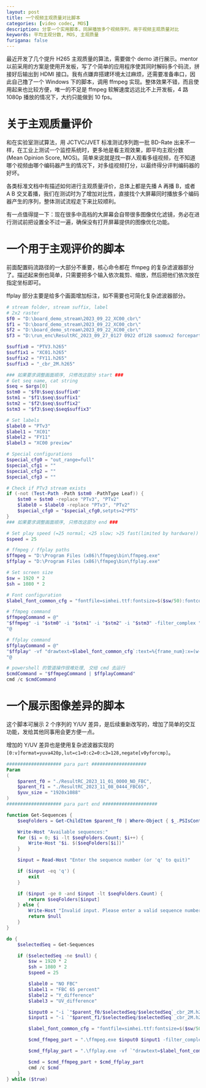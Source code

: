 ```yaml
---
layout: post
title: 一个视频主观质量对比脚本
categories: [video codec, MOS]
description: 分享一个实用脚本，同屏播放多个视频序列，用于视频主观质量对比
keywords: 平均主观分数, MOS, 主观质量
furigana: false
---
```


最近开发了几个提升 H265 主观质量的算法，需要做个 demo 进行展示。mentor 以前采用的方案是使用开发板，写了个简单的应用程序使其同时解码多个码流，拼接好后输出到 HDMI 接口。我有点嫌弃搭建环境太过麻烦，还需要准备串口，因此自己撸了一个 Windows 下的脚本，调用 ffmpeg 实现。整体效果不错，而且使用起来也比较方便，唯一的不足是 ffmpeg 软解速度远远比不上开发板，4 路 1080p 播放的情况下，大约只能做到 10 fps。

# 关于主观质量评价

和在实验室测试算法，用 JCTVC/JVET 标准测试序列跑一批 BD-Rate 出来不一样，在工业上测试一个监控系统时，更多地是看主观效果，即平均主观分数 (Mean Opinion Score, MOS)。简单来说就是找一群人观看多组视频，在不知道哪个视频由哪个编码器产生的情况下，对多组视频打分，以最终得分评判编码器的好坏。

各类标准文档中有描述如何进行主观质量评价，总体上都是先播 A 再播 B，或者 A B 交叉着播，我们在测试时为了增加对比性，直接找个大屏幕同时播放多个编码器产生的序列，整体测试流程走下来比较顺利。

有一点值得提一下：现在很多中高档的大屏幕会自带很多图像优化滤镜，务必在进行测试前把设置全不过一遍，确保没有打开屏幕提供的图像优化功能。

# 一个用于主观评价的脚本

前面配置码流路径的一大部分不重要，核心命令都在 ffmpeg 的复杂滤波器部分了。描述起来倒也简单，只需要把多个输入依次裁剪、缩放，然后把他们依次放在指定坐标即可。

ffplay 部分主要是给多个画面增加标注，如不需要也可简化复杂滤波器部分。


```powershell
# stream folder, stream suffix, label
# 2x2 raster
$f0 = "D:\board_demo_stream\2023_09_22_XC00_cbr\"
$f1 = "D:\board_demo_stream\2023_09_22_XC00_cbr\"
$f2 = "D:\board_demo_stream\2023_09_22_XC00_cbr\"
$f3 = "D:\run_enc\ResultRC_2023_09_27_0127 0922 df128 saomvx2 forcepart0 skip91 lx0.7 intraw6\"

$suffix0 = "PTV3.h265"
$suffix1 = "XC01.h265"
$suffix2 = "FY11.h265"
$suffix3 = "_cbr_2M.h265"

### 如果要求调整画面顺序, 只修改这部分 start ###
# Get seq name, cat string
$seq = $args[0]
$stm0 = "$f0\$seq\$suffix0"
$stm1 = "$f1\$seq\$suffix1"
$stm2 = "$f2\$seq\$suffix2"
$stm3 = "$f3\$seq\$seq$suffix3"

# Set labels
$label0 = "PTv3"
$label1 = "XC01"
$label2 = "FY11"
$label3 = "XC00 preview"

# Special configurations
$special_cfg0 = "out_range=full"
$special_cfg1 = ""
$special_cfg2 = ""
$special_cfg3 = ""

# Check if PTv3 stream exists
if (-not (Test-Path -Path $stm0 -PathType Leaf)) {
    $stm0 = $stm0 -replace "PTv3", "PTv2"
    $label0 = $label0 -replace "PTv3", "PTv2"
    $special_cfg0 = "$special_cfg0,setpts=2*PTS"
}
### 如果要求调整画面顺序, 只修改这部分 end ###

# Set play speed (=25 normal; <25 slow; >25 fast(limited by hardware))
$speed = 25

# ffmpeg / ffplay paths
$ffmpeg = "D:\Program Files (x86)\ffmpeg\bin\ffmpeg.exe"
$ffplay = "D:\Program Files (x86)\ffmpeg\bin\ffplay.exe"

# Set screen size
$sw = 1920 * 2
$sh = 1080 * 2

# Font configuration
$label_font_common_cfg = "fontfile=simhei.ttf:fontsize=$($sw/50):fontcolor=red"

# ffmpeg command
$ffmpegCommand = @"
"$ffmpeg" -i "$stm0" -i "$stm1" -i "$stm2" -i "$stm3" -filter_complex "nullsrc=size=$sw`x$sh`:rate=25[base]; [0:v]crop=1920:1080:0:0,scale=$($sw/2):$($sh/2):$special_cfg0[0:tmp]; [1:v]crop=1920:1080:0:0,scale=$($sw/2):$($sh/2):$special_cfg1[1:tmp]; [2:v]crop=1920:1080:0:0,scale=$($sw/2):$($sh/2):$special_cfg2[2:tmp]; [3:v]crop=1920:1080:0:0,scale=$($sw/2):$($sh/2):$special_cfg3[3:tmp]; [base][0:tmp]overlay=0:0[a]; [a][1:tmp]overlay=$($sw/2):0[b]; [b][2:tmp]overlay=0:$($sh/2)[c]; [c][3:tmp]overlay=$($sw/2):$($sh/2)[d]; [d]setpts=25/$speed*PTS" -f avi -c:v rawvideo -pix_fmt yuv420p -
"@

# ffplay command
$ffplayCommand = @"
"$ffplay" -vf "drawtext=$label_font_common_cfg`:text=%{frame_num}:x=(w-tw)/2:y=h-lh,drawtext=$label_font_common_cfg`:text=$label0`:x=0:y=0,drawtext=$label_font_common_cfg`:text=$label1`:x=$($sw/2):y=0,drawtext=$label_font_common_cfg`:text=$label2`:x=0:y=$($sh/2),drawtext=$label_font_common_cfg`:text=$label3`:x=$($sw/2):y=$($sh/2)" -noframedrop -left 9999 -fs -
"@

# powershell 的管道操作很难处理, 交给 cmd 去运行
$cmdCommand = "$ffmpegCommand | $ffplayCommand"
cmd /c $cmdCommand
```

# 一个展示图像差异的脚本

这个脚本可展示 2 个序列的 Y/UV 差异，是后续重新改写的，增加了简单的交互功能，发给其他同事用会更方便一点。

增加的 Y/UV 差异也是使用复杂滤波器实现的```[0:v]format=yuva420p,lut=c1=0:c2=0:c3=128,negate[v0yforcmp]```。


```powershell
#################### para part ####################
Param 
(
    $parent_f0 = "./ResultRC_2023_11_01_0000_NO_FBC", 
    $parent_f1 = "./ResultRC_2023_11_08_0444_FBC65",
    $yuv_size = "1920x1088"
)
#################### para part end ####################

function Get-Sequences {
    $seqFolders = Get-ChildItem $parent_f0 | Where-Object { $_.PSIsContainer } | Select-Object -ExpandProperty Name

    Write-Host "Available sequences:"
    for ($i = 0; $i -lt $seqFolders.Count; $i++) {
        Write-Host "$i. $($seqFolders[$i])"
    }

    $input = Read-Host "Enter the sequence number (or 'q' to quit)"

    if ($input -eq 'q') {
        exit
    }

    if ($input -ge 0 -and $input -lt $seqFolders.Count) {
        return $seqFolders[$input]
    } else {
        Write-Host "Invalid input. Please enter a valid sequence number or 'q' to quit."
        return $null
    }
}

do {
    $selectedSeq = Get-Sequences

    if ($selectedSeq -ne $null) {
        $sw = 1920 * 2
        $sh = 1080 * 2
        $speed = 25

        $label0 = "NO FBC"
        $label1 = "FBC 65 percent"
        $label2 = "Y_difference"
        $label3 = "UV_difference"

        $input0 = "-i `"$parent_f0/$selectedSeq/$selectedSeq`_cbr_2M.h265`"" 
        $input1 = "-i `"$parent_f1/$selectedSeq/$selectedSeq`_cbr_2M.h265`"" 

        $label_font_common_cfg = "fontfile=simhei.ttf:fontsize=$($sw/50):fontcolor=red"

        $cmd_ffmpeg_part = ".\ffmpeg.exe $input0 $input1 -filter_complex `"nullsrc=size=$sw`x$sh`:rate=25[base]; [0:v]scale=$($sw/2)`:$($sh/2)[0:vp]; [1:v]scale=$($sw/2)`:$($sh/2)[1:vp]; [0:v]format=yuva420p,lut=c1=0:c2=0:c3=128,negate[v0yforcmp]; [1:v]format=yuva420p,lut=c1=0:c2=0[v1yforcmp]; [v1yforcmp][v0yforcmp]overlay,scale=$($sw/2)`:$($sh/2)[2:vp]; [0:v]format=yuva420p,lut=c0=0:c3=128,negate[v0uvforcmp]; [1:v]format=yuva420p,lut=c0=0[v1uvforcmp]; [v1uvforcmp][v0uvforcmp]overlay,scale=$($sw/2)`:$($sh/2)[3:vp]; [base][0:vp]overlay=0:0[a]; [a][1:vp]overlay=$($sw/2)`:0[b]; [b][2:vp]overlay=0:$($sh/2)[c]; [c][3:vp]overlay=$($sw/2)`:$($sh/2)[d]; [d]setpts=$(25/$speed)*PTS`" -f avi -c:v rawvideo -pix_fmt yuv420p - | "

        $cmd_ffplay_part = ".\ffplay.exe -vf `"drawtext=$label_font_common_cfg`:text=%{frame_num}:x=(w-tw)/2:y=h-lh,drawtext=$label_font_common_cfg`:text=$label0`:x=0:y=0,drawtext=$label_font_common_cfg`:text=$label1`:x=$($sw/2):y=0,drawtext=$label_font_common_cfg`:text=$label2`:x=0:y=$($sh/2),drawtext=$label_font_common_cfg`:text=$label3`:x=$($sw/2):y=$($sh/2)`" -noframedrop -left 9999 -fs -"

        $cmd = $cmd_ffmpeg_part + $cmd_ffplay_part
        cmd /c $cmd
    }
} while ($true)
```